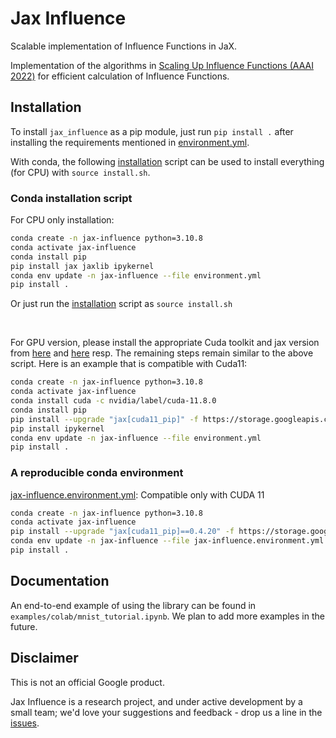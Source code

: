# Jax Influence

Scalable implementation of Influence Functions in JaX.

Implementation of the algorithms in
[Scaling Up Influence Functions (AAAI 2022)](https://arxiv.org/abs/2112.03052)
for efficient calculation of Influence Functions.

## Installation
To install `jax_influence` as a pip module, just run `pip install .` after installing the requirements mentioned in [environment.yml](./environment.yml).

With conda, the following [installation](./install.sh) script can be used to install everything (for CPU) with `source install.sh`.

### Conda installation script
For CPU only installation:
```bash
conda create -n jax-influence python=3.10.8
conda activate jax-influence
conda install pip
pip install jax jaxlib ipykernel
conda env update -n jax-influence --file environment.yml
pip install .
```
Or just run the [installation](./install.sh) script as `source install.sh` 

<br>


For GPU version, please install the appropriate Cuda toolkit and jax version from [here](https://docs.nvidia.com/cuda/cuda-quick-start-guide/index.html) and [here](https://jax.readthedocs.io/en/latest/installation.html) resp. The remaining steps remain similar to the above script. Here is an example that is compatible with Cuda11:
```sh
conda create -n jax-influence python=3.10.8
conda activate jax-influence
conda install cuda -c nvidia/label/cuda-11.8.0
conda install pip
pip install --upgrade "jax[cuda11_pip]" -f https://storage.googleapis.com/jax-releases/jax_cuda_releases.html
pip install ipykernel
conda env update -n jax-influence --file environment.yml
pip install .
```

### A reproducible conda environment
[jax-influence.environment.yml](./jax-influence.environment.yml): Compatible only with CUDA 11
```sh
conda create -n jax-influence python=3.10.8
conda activate jax-influence
pip install --upgrade "jax[cuda11_pip]==0.4.20" -f https://storage.googleapis.com/jax-releases/jax_cuda_releases.html
conda env update -n jax-influence --file jax-influence.environment.yml
pip install .
```

## Documentation

An end-to-end example of using the library can be found in
`examples/colab/mnist_tutorial.ipynb`. We plan to add more examples in the
future.

## Disclaimer

This is not an official Google product.

Jax Influence is a research project, and under active development by a
small team; we'd love your suggestions and feedback - drop us a
line in the [issues](https://github.com/google-research/jax-influence).

